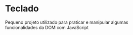 # Teclado
Pequeno projeto utilizado para praticar e manipular algumas funcionalidades da DOM com JavaScript
